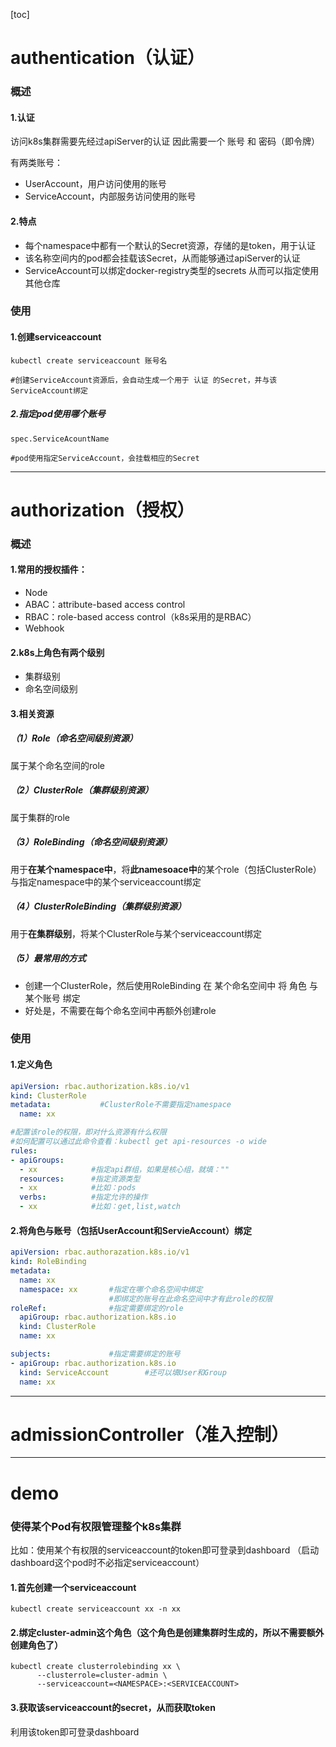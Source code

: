 [toc]
# authentication（认证）
### 概述
#### 1.认证
访问k8s集群需要先经过apiServer的认证
因此需要一个 账号 和 密码（即令牌）

有两类账号：
* UserAccount，用户访问使用的账号
* ServiceAccount，内部服务访问使用的账号

#### 2.特点
* 每个namespace中都有一个默认的Secret资源，存储的是token，用于认证
* 该名称空间内的pod都会挂载该Secret，从而能够通过apiServer的认证
* ServiceAccount可以绑定docker-registry类型的secrets
从而可以指定使用其他仓库

### 使用
#### 1.创建serviceaccount
```shell
kubectl create serviceaccount 账号名

#创建ServiceAccount资源后，会自动生成一个用于 认证 的Secret，并与该ServiceAccount绑定
```
##### 2.指定pod使用哪个账号
```shell
spec.ServiceAcountName

#pod使用指定ServiceAccount，会挂载相应的Secret
```

***

# authorization（授权）
### 概述
#### 1.常用的授权插件：
* Node
* ABAC：attribute-based access control
* RBAC：role-based access control（k8s采用的是RBAC）
* Webhook

#### 2.k8s上角色有两个级别
* 集群级别
* 命名空间级别

#### 3.相关资源
##### （1）Role（命名空间级别资源）				
属于某个命名空间的role
##### （2）ClusterRole（集群级别资源）		
属于集群的role
##### （3）RoleBinding（命名空间级别资源）
用于**在某个namespace中**，将**此namesoace中**的某个role（包括ClusterRole）与指定namespace中的某个serviceaccount绑定
##### （4）ClusterRoleBinding（集群级别资源）
用于**在集群级别**，将某个ClusterRole与某个serviceaccount绑定

##### （5）最常用的方式
* 创建一个ClusterRole，然后使用RoleBinding 在 某个命名空间中 将 角色 与 某个账号 绑定
* 好处是，不需要在每个命名空间中再额外创建role

### 使用

#### 1.定义角色
```yaml
apiVersion: rbac.authorization.k8s.io/v1
kind: ClusterRole
metadata:           #ClusterRole不需要指定namespace
  name: xx		

#配置该role的权限，即对什么资源有什么权限
#如何配置可以通过此命令查看：kubectl get api-resources -o wide
rules:
- apiGroups:
  - xx            #指定api群组，如果是核心组，就填：""
  resources:      #指定资源类型
  - xx            #比如：pods
  verbs:          #指定允许的操作
  - xx            #比如：get,list,watch
```

#### 2.将角色与账号（包括UserAccount和ServieAccount）绑定
```yaml
apiVersion: rbac.authorazation.k8s.io/v1
kind: RoleBinding
metadata:
  name: xx
  namespace: xx       #指定在哪个命名空间中绑定
                      #即绑定的账号在此命名空间中才有此role的权限
roleRef:              #指定需要绑定的role
  apiGroup: rbac.authorization.k8s.io
  kind: ClusterRole
  name: xx

subjects:             #指定需要绑定的账号
- apiGroup: rbac.authorization.k8s.io
  kind: ServiceAccount        #还可以填User和Group
  name: xx
```
***
# admissionController（准入控制）

***

# demo
### 使得某个Pod有权限管理整个k8s集群

比如：使用某个有权限的serviceaccount的token即可登录到dashboard
      （启动dashboard这个pod时不必指定serviceaccount）

#### 1.首先创建一个serviceaccount
```shell
kubectl create serviceaccount xx -n xx
```

#### 2.绑定cluster-admin这个角色（这个角色是创建集群时生成的，所以不需要额外创建角色了）
```shell
kubectl create clusterrolebinding xx \
	  --clusterrole=cluster-admin \
	  --serviceaccount=<NAMESPACE>:<SERVICEACCOUNT>
```
#### 3.获取该serviceaccount的secret，从而获取token
利用该token即可登录dashboard
